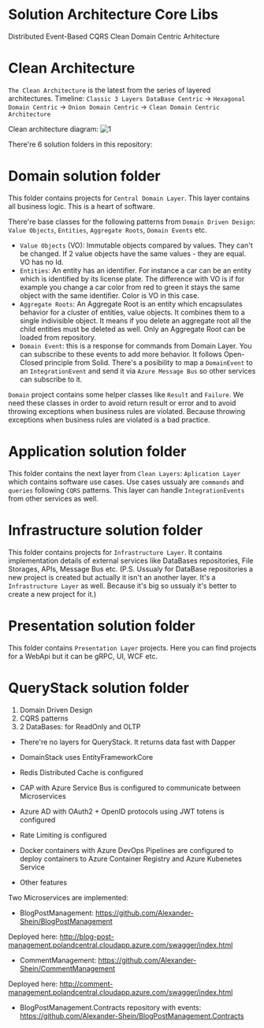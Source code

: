 # Solution Architecture Core Libs

Distributed Event-Based CQRS Clean Domain Centric Arhitecture

# Clean Architecture
`The Clean Architecture` is the latest from the series of layered architectures. Timeline:
`Classic 3 Layers DataBase Centric` -> `Hexagonal Domain Centric` -> `Onion Domain Centric` -> `Clean Domain Centric Architecture`

Clean architecture diagram:
![1](https://github.com/Alexander-Shein/EmpCore/assets/7516186/034a001f-61b5-44ee-989e-a825df1c9b61)

There're 6 solution folders in this repository:

# Domain solution folder
This folder contains projects for `Central Domain Layer`. This layer contains all business logic. This is a heart of software.

There're base classes for the following patterns from `Domain Driven Design`: `Value Objects`, `Entities`, `Aggregate Roots`, `Domain Events` etc.
- `Value Objects` (VO): Immutable objects compared by values. They can't be changed. If 2 value objects have the same values - they are equal. VO has no Id.
- `Entities`: An entity has an identifier. For instance a car can be an entity which is identified by its license plate. The difference with VO is if for example you change a car color from red to green it stays the same object with the same identifier. Color is VO in this case.
- `Aggregate Roots`: An Aggregate Root is an entity which encapsulates behavior for a cluster of entities, value objects. It combines them to a single indivisible object. It means if you delete an aggregate root all the child entities must be deleted as well. Only an Aggregate Root can be loaded from repository.
- `Domain Event`: this is a response for commands from Domain Layer. You can subscribe to these events to add more behavior. It follows Open-Closed principle from Solid. There's a posibility to map a `DomainEvent` to an `IntegrationEvent` and send it via `Azure Message Bus` so other services can subscribe to it.

`Domain` project contains some helper classes like `Result` and `Failure`. We need these classes in order to avoid return result or error and to avoid throwing exceptions when business rules are violated. Because throwing exceptions when business rules are violated is a bad practice. 

# Application solution folder
This folder contains the next layer from `Clean Layers`: `Aplication Layer` which contains software use cases.
Use cases ussualy are `commands` and `queries` following `CQRS` patterns. This layer can handle `IntegrationEvents` from other services as well.

# Infrastructure solution folder
This folder contains projects for `Infrastructure Layer`. It contains implementation details of external services like DataBases repositories, File Storages, APIs, Message Bus etc.
(P.S. Ussualy for DataBase repositories a new project is created but actually it isn't an another layer. It's a `Infrastructure Layer` as well. Because it's big so ussualy it's better to create a new project for it.)

# Presentation solution folder
This folder contains `Presentation Layer` projects. Here you can find projects for a WebApi but it can be gRPC, UI, WCF etc.

# QueryStack solution folder


1) Domain Driven Design
2) CQRS patterns
3) 2 DataBases: for ReadOnly and OLTP 

- There're no layers for QueryStack. It returns data fast with Dapper

- DomainStack uses EntityFrameworkCore

- Redis Distributed Cache is configured

- CAP with Azure Service Bus is configured to communicate between Microservices

- Azure AD with OAuth2 + OpenID protocols using JWT totens is configured

- Rate Limiting is configured

- Docker containers with Azure DevOps Pipelines are configured to deploy containers to Azure Container Registry and Azure Kubenetes Service

- Other features


Two Microservices are implemented:

- BlogPostManagement: https://github.com/Alexander-Shein/BlogPostManagement

Deployed here: http://blog-post-management.polandcentral.cloudapp.azure.com/swagger/index.html

- CommentManagement: https://github.com/Alexander-Shein/CommentManagement

Deployed here: http://comment-management.polandcentral.cloudapp.azure.com/swagger/index.html

- BlogPostManagement.Contracts repository with events: https://github.com/Alexander-Shein/BlogPostManagement.Contracts
